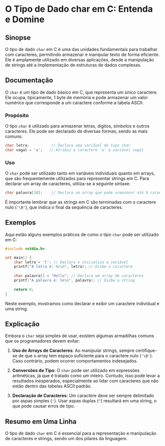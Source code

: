 <!--
Meta Description: # O Tipo de Dado char em C: Entenda e Domine ## Sinopse O tipo de dado `char` em C é uma das unidades fundamentais para trabalhar com caracteres, perm...
Meta Keywords: char, que, caracteres, tipo, caractere
-->

# O Tipo de Dado char em C: Entenda e Domine

## Sinopse
O tipo de dado `char` em C é uma das unidades fundamentais para trabalhar com caracteres, permitindo armazenar e manipular texto de forma eficiente. Ele é amplamente utilizado em diversas aplicações, desde a manipulação de strings até a implementação de estruturas de dados complexas.

## Documentação
O `char` é um tipo de dado básico em C, que representa um único caractere. Ele ocupa, tipicamente, 1 byte de memória e pode armazenar um valor numérico que corresponde a um caractere conforme a tabela ASCII. 

### Propósito
O tipo `char` é utilizado para armazenar letras, dígitos, símbolos e outros caracteres. Ele pode ser declarado de diversas formas, sendo as mais comuns:

```c
char letra;          // Declara uma variável do tipo char
char vogal = 'a';   // Atribui o caractere 'a' à variável vogal
```

### Uso
O `char` pode ser utilizado tanto em variáveis individuais quanto em arrays, que são frequentemente utilizados para representar strings em C. Para declarar um array de caracteres, utiliza-se a seguinte sintaxe:

```c
char palavra[10];    // Declara um array que pode armazenar até 9 caracteres + o caractere nulo '\0'
```

É importante lembrar que as strings em C são terminadas com o caractere nulo (`'\0'`), que indica o final da sequência de caracteres.

## Exemplos
Aqui estão alguns exemplos práticos de como o tipo `char` pode ser utilizado em C:

```c
#include <stdio.h>

int main() {
    char letra = 'C'; // Declara e inicializa a variável
    printf("A letra é: %c\n", letra); // Exibe o caractere
    
    char palavra[] = "Hello"; // Declara um array de caracteres
    printf("A palavra é: %s\n", palavra); // Exibe a string
    
    return 0;
}
```

Neste exemplo, mostramos como declarar e exibir um caractere individual e uma string.

## Explicação
Embora o `char` seja simples de usar, existem algumas armadilhas comuns que os programadores devem evitar:

1. **Uso de Arrays de Caracteres**: Ao manipular strings, sempre certifique-se de que o array tem espaço suficiente para o caractere nulo (`'\0'`). Caso contrário, podem ocorrer comportamentos indesejados.

2. **Conversões de Tipo**: O `char` pode ser utilizado em expressões aritméticas, já que é tratado como um inteiro. Contudo, isso pode levar a resultados inesperados, especialmente ao lidar com caracteres que não estão dentro das tabelas ASCII padrão.

3. **Declaração de Caracteres**: Um caractere deve ser sempre delimitado por aspas simples (`'`). Usar aspas duplas (`"`) resultará em uma string, o que pode causar erros de tipo.

## Resumo em Uma Linha
O tipo de dado `char` em C é essencial para a representação e manipulação de caracteres e strings, sendo um dos pilares da linguagem.